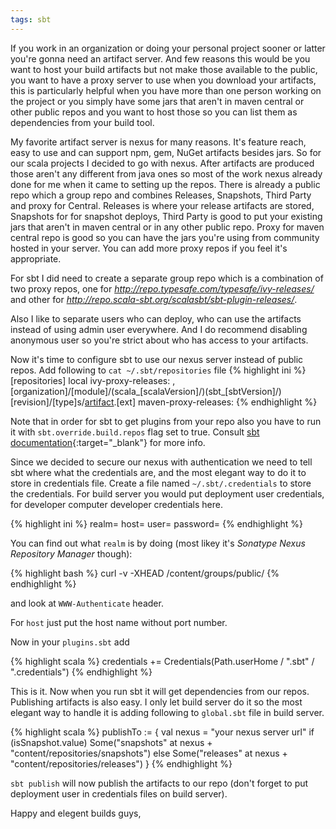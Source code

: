 ```yaml
---
tags: sbt
---
```


If you work in an organization or doing your personal project sooner or latter
you're gonna need an artifact server. And few reasons this would be you want to
host your build artifacts but not make those available to the public, you want
to have a proxy server to use when you download your artifacts, this is
particularly
helpful when you have more than one person working on the project or you simply
have some jars that aren't in maven central or other public repos and you want
to host those so you can list them as dependencies from your build tool.

My favorite artifact server is nexus for many reasons. It's feature reach, easy
to use and can support npm, gem, NuGet artifacts besides jars. So for our scala
projects I decided to go with nexus. After artifacts are produced those aren't
any different from java ones so most of the work nexus already done for me when
it came to setting up the repos. There is already a public repo which a group
repo and combines Releases, Snapshots, Third Party and proxy for Central.
Releases is where your release artifacts are stored, Snapshots for for snapshot
deploys, Third Party is good to put your existing jars that aren't in maven
central or in any other public repo. Proxy for maven central repo is good so you
can have the jars you're using from community hosted in your server. You can add
more proxy repos if you feel it's appropriate.

For sbt I did need to create a separate group repo which is a combination of two
proxy repos, one for *http://repo.typesafe.com/typesafe/ivy-releases/* and other
for *http://repo.scala-sbt.org/scalasbt/sbt-plugin-releases/*.

Also I like to separate users who can deploy, who can use the artifacts instead
of using admin user everywhere. And I do recommend disabling anonymous user so
you're strict about who has access to your artifacts.

Now it's time to configure sbt to use our nexus server instead of public repos.
Add following to ```cat ~/.sbt/repositories``` file
{% highlight ini %}
[repositories]
  local
    ivy-proxy-releases: <your ivy repo>, [organization]/[module]/(scala_[scalaVersion]/)(sbt_[sbtVersion]/)[revision]/[type]s/[artifact](-[classifier]).[ext]
    maven-proxy-releases:<your maven reop> 
{% endhighlight %}

Note that in order for sbt to get plugins from your repo also you have to run
it with
```sbt.override.build.repos``` flag set to true. Consult
[sbt documentation](http://www.scala-sbt.org/0.12.2/docs/Detailed-Topics/Proxy-Repositories.html){:target="_blank"}
for more info.

Since we decided to secure our nexus with authentication we need to tell sbt
where what the credentials are, and the most elegant way to do it to store
in credentials file. Create a file named ```~/.sbt/.credentials``` to store the
credentials. For build server you would put deployment user credentials, for
developer computer developer credentials here.

{% highlight ini %}
realm=<realm here>
host=<host here>
user=<user name here>
password=<passord here>
{% endhighlight %}

You can find out what ```realm``` is by doing (most likey it's
*Sonatype Nexus Repository Manager* though):

{% highlight bash %}
curl -v -XHEAD <urt nexus url>/content/groups/public/
{% endhighlight %}

and look at  ```WWW-Authenticate``` header.

For ```host``` just put the host name without port number.

Now in your ```plugins.sbt``` add

{% highlight scala %}
credentials += Credentials(Path.userHome / ".sbt" / ".credentials")
{% endhighlight %}

This is it. Now when you run sbt it will get dependencies from our repos.
Publishing artifacts is also easy. I only let build server do it so the most
elegant way to handle it is adding following to ```global.sbt``` file in
build server.

{% highlight scala %}
publishTo := {
  val nexus = "your nexus server url"
  if (isSnapshot.value)
    Some("snapshots" at nexus + "content/repositories/snapshots")
  else
    Some("releases"  at nexus + "content/repositories/releases")
}
{% endhighlight %}

```sbt publish``` will now publish the artifacts to our repo (don't forget to
put deployment user in credentials files on build server).

Happy and elegent builds guys,
